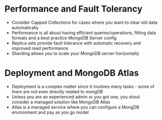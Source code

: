 # Performance and Fault Tolerancy

-   Consider Capped Collections for cases where you want to clear old data automatically
-   Performance is all about having efficient queries/operations, fitting data formats and a best practice MongoDB Server config
-   Replica sets provide fault tolerance with automatic recovery and improved read performance
-   Sharding allows you to scale your MongoDB server horizontally

# Deployment and MongoDB Atlas

-   Deployment is a complex matter since it involves many tasks - some of them are not even directly related to mongDB
-   Unless you are an experienced admin or you got one, you shoul consider a managed solution like MongoDB Atlas
-   Atlas is a managed service where you can configure a MongDB environment and pay as you go model
